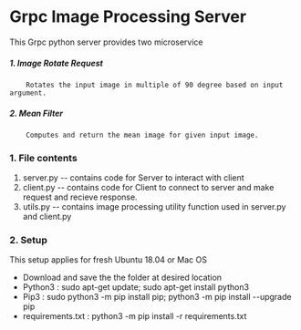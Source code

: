 # Grpc Image Processing Server

This Grpc python server provides two microservice 
##### 1. Image Rotate Request
        Rotates the input image in multiple of 90 degree based on input argument.
##### 2. Mean Filter
        Computes and return the mean image for given input image.



### 1. File contents

1. server.py   -- contains code for Server to interact with client 
2. client.py   -- contains code for Client to connect to server and make request and recieve response.
3. utils.py    -- contains image processing utility function used in server.py and client.py 


### 2. Setup

This setup applies for fresh Ubuntu 18.04 or Mac OS
- Download and save the the folder at desired location
- Python3           : sudo apt-get update; sudo apt-get install python3
- Pip3              : sudo python3 -m pip install pip; python3 -m pip install --upgrade pip
- requirements.txt  : python3 -m pip install -r requirements.txt





